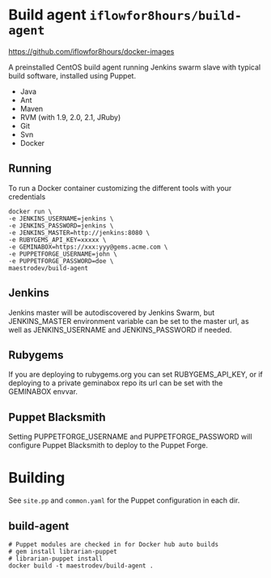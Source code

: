 # Build agent `iflowfor8hours/build-agent`

https://github.com/iflowfor8hours/docker-images

A preinstalled CentOS build agent running Jenkins swarm slave with typical build software, installed using Puppet.

* Java
* Ant
* Maven
* RVM (with 1.9, 2.0, 2.1, JRuby)
* Git
* Svn
* Docker

## Running

To run a Docker container customizing the different tools with your credentials

    docker run \
    -e JENKINS_USERNAME=jenkins \
    -e JENKINS_PASSWORD=jenkins \
    -e JENKINS_MASTER=http://jenkins:8080 \
    -e RUBYGEMS_API_KEY=xxxxx \
    -e GEMINABOX=https://xxx:yyy@gems.acme.com \
    -e PUPPETFORGE_USERNAME=john \
    -e PUPPETFORGE_PASSWORD=doe \
    maestrodev/build-agent

## Jenkins

Jenkins master will be autodiscovered by Jenkins Swarm, but JENKINS_MASTER environment variable can be set to the master url, as well as JENKINS_USERNAME and JENKINS_PASSWORD if needed.

## Rubygems

If you are deploying to rubygems.org you can set RUBYGEMS_API_KEY, or if deploying to a private geminabox repo its url can be set with the GEMINABOX envvar.

## Puppet Blacksmith

Setting PUPPETFORGE_USERNAME and PUPPETFORGE_PASSWORD will configure Puppet Blacksmith to deploy to the Puppet Forge.


# Building

See `site.pp` and `common.yaml` for the Puppet configuration in each dir.

## build-agent

    # Puppet modules are checked in for Docker hub auto builds
    # gem install librarian-puppet
    # librarian-puppet install
    docker build -t maestrodev/build-agent .
